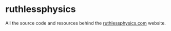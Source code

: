 ruthlessphysics
===============

All the source code and resources behind the [ruthlessphysics.com](ruthlessphysics.com) website.
